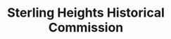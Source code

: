 ---
layout: repo
title: "Sterling Heights Historical Commission "
id: 4289
permalink: repos/4289/
---